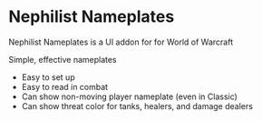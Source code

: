 # Nephilist Nameplates

Nephilist Nameplates is a UI addon for for World of Warcraft

Simple, effective nameplates
* Easy to set up
* Easy to read in combat
* Can show non-moving player nameplate (even in Classic)
* Can show threat color for tanks, healers, and damage dealers
